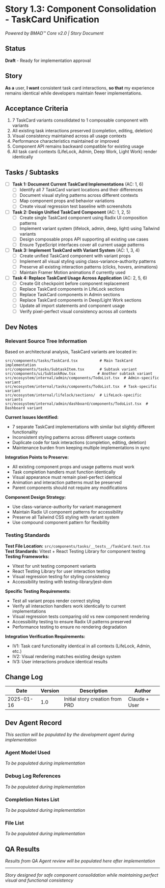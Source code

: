 # Story 1.3: Component Consolidation - TaskCard Unification

*Powered by BMAD™ Core v2.0 | Story Document*

## Status
**Draft** - Ready for implementation approval

## Story
**As a** user,
**I want** consistent task card interactions,
**so that** my experience remains identical while developers maintain fewer implementations.

## Acceptance Criteria
1. 7 TaskCard variants consolidated to 1 composable component with variants
2. All existing task interactions preserved (completion, editing, deletion)
3. Visual consistency maintained across all usage contexts
4. Performance characteristics maintained or improved
5. Component API remains backward compatible for existing usage
6. All task card contexts (LifeLock, Admin, Deep Work, Light Work) render identically

## Tasks / Subtasks

- [ ] **Task 1: Document Current TaskCard Implementations** (AC: 1, 6)
  - [ ] Identify all 7 TaskCard variant locations and their differences
  - [ ] Document visual styling patterns across different contexts
  - [ ] Map component props and behavior variations
  - [ ] Create visual regression test baseline with screenshots

- [ ] **Task 2: Design Unified TaskCard Component** (AC: 1, 2, 5)
  - [ ] Create single TaskCard component using Radix UI composition patterns
  - [ ] Implement variant system (lifelock, admin, deep, light) using Tailwind variants
  - [ ] Design composable props API supporting all existing use cases
  - [ ] Ensure TypeScript interfaces cover all current usage patterns

- [ ] **Task 3: Implement TaskCard with Variant System** (AC: 1, 3, 4)
  - [ ] Create unified TaskCard component with variant props
  - [ ] Implement all visual styling using class-variance-authority patterns
  - [ ] Preserve all existing interaction patterns (clicks, hovers, animations)
  - [ ] Maintain Framer Motion animations if currently used

- [ ] **Task 4: Replace TaskCard Usage Across Application** (AC: 2, 5, 6)
  - [ ] Create Git checkpoint before component replacement
  - [ ] Replace TaskCard components in LifeLock sections
  - [ ] Replace TaskCard components in Admin sections  
  - [ ] Replace TaskCard components in Deep/Light Work sections
  - [ ] Update all import statements and component usage
  - [ ] Verify pixel-perfect visual consistency across all contexts

## Dev Notes

### Relevant Source Tree Information
Based on architectural analysis, TaskCard variants are located in:
```
src/components/tasks/TaskCard.tsx          # Main TaskCard implementation
src/components/tasks/SubtaskItem.tsx       # Subtask variant
src/components/ui/SubtaskRow.tsx          # Another subtask variant
src/ecosystem/internal/admin/components/TodoList.tsx  # Admin-specific variant
src/ecosystem/internal/tasks/components/TodoList.tsx  # Task-specific variant
src/ecosystem/internal/lifelock/sections/  # LifeLock-specific variants
src/ecosystem/internal/admin/dashboard/components/TodoList.tsx  # Dashboard variant
```

**Current Issues Identified:**
- 7 separate TaskCard implementations with similar but slightly different functionality
- Inconsistent styling patterns across different usage contexts
- Duplicate code for task interactions (completion, editing, deletion)
- Maintenance burden from keeping multiple implementations in sync

**Integration Points to Preserve:**
- All existing component props and usage patterns must work
- Task completion handlers must function identically  
- Visual appearance must remain pixel-perfect identical
- Animation and interaction patterns must be preserved
- Parent components should not require any modifications

**Component Design Strategy:**
- Use class-variance-authority for variant management
- Maintain Radix UI component patterns for accessibility
- Preserve all Tailwind CSS styling with variant system
- Use compound component pattern for flexibility

### Testing Standards
**Test File Location:** `src/components/tasks/__tests__/TaskCard.test.tsx`
**Test Standards:** Vitest + React Testing Library for component testing
**Testing Frameworks:**
- Vitest for unit testing component variants
- React Testing Library for user interaction testing
- Visual regression testing for styling consistency
- Accessibility testing with testing-library/jest-dom

**Specific Testing Requirements:**
- Test all variant props render correct styling
- Verify all interaction handlers work identically to current implementations
- Visual regression tests comparing old vs new component rendering
- Accessibility testing to ensure Radix UI patterns preserved
- Performance testing to ensure no rendering degradation

**Integration Verification Requirements:**
- IV1: Task card functionality identical in all contexts (LifeLock, Admin, etc.)
- IV2: Visual rendering matches existing design system
- IV3: User interactions produce identical results

## Change Log
| Date | Version | Description | Author |
|------|---------|-------------|---------|
| 2025-01-16 | 1.0 | Initial story creation from PRD | Claude + User |

## Dev Agent Record
*This section will be populated by the development agent during implementation*

### Agent Model Used
*To be populated during implementation*

### Debug Log References  
*To be populated during implementation*

### Completion Notes List
*To be populated during implementation*

### File List
*To be populated during implementation*

## QA Results
*Results from QA Agent review will be populated here after implementation*

---

*Story designed for safe component consolidation while maintaining perfect visual and functional consistency*